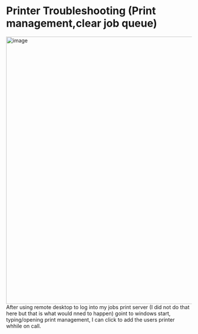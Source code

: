 # Printer Troubleshooting (Print management,clear job queue) 
<img width="947" height="725" alt="image" src="https://github.com/user-attachments/assets/5509be2b-8582-44e6-aad5-76f0c6731a90" /> 
After using remote desktop to log into my jobs print server (I did not do that here but that is what would nned to happen) goint to windows start, typing/opening print management, I can click to add the users printer whhile on call. 
